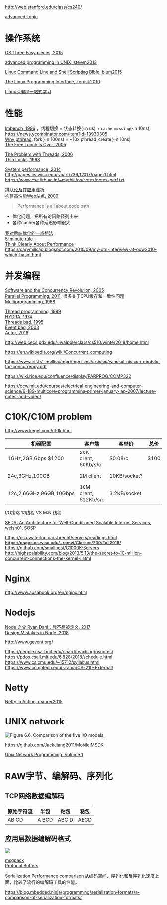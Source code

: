 http://web.stanford.edu/class/cs240/

[advanced-topic](https://people.eecs.berkeley.edu/~brewer/cs262/)

# 操作系统
[OS Three Easy pieces, 2015](http://pages.cs.wisc.edu/~remzi/OSTEP/)  

[advanced programming in UNIX, steven2013](https://book.douban.com/subject/11937511/)

[Linux Command Line and Shell Scripting Bible, blum2015](https://book.douban.com/subject/26309537/)

[The Linux Programming Interface, kerrisk2010](https://book.douban.com/subject/4292217/)

[Linux C编程一站式学习](https://akaedu.github.io/book/index.html)

# 性能
[Imbench, 1996](http://mcvoy.com/lm/bitmover/lmbench/lmbench-usenix.pdf) ，线程切换 = 状态转换(~n us) + `cache missing`(~n 10ns), https://news.ycombinator.com/item?id=13930305  
[Why pthread](https://computing.llnl.gov/tutorials/pthreads/#WhyPthreads), fork(~n 100ns) = ~10x pthread_create(~n 10ns)  
[The Free Lunch Is Over, 2005](http://www.gotw.ca/publications/concurrency-ddj.htm)

[The Problem with Threads, 2006](https://www2.eecs.berkeley.edu/Pubs/TechRpts/2006/EECS-2006-1.pdf)  
[Thin Locks, 1998](http://cseweb.ucsd.edu/classes/fa05/cse231/Hubble.pdf)  

[System performance, 2014](https://book.douban.com/subject/26586598/)  
http://pages.cs.wisc.edu/~bart/736/f2017/paper1.html  
https://www.cse.iitb.ac.in/~mythili/os/notes/notes-perf.txt

[排队论及其应用浅析](https://www.slideshare.net/frogd/ss-27959518)  
[构建高性能Web站点, 2009](https://book.douban.com/subject/3924175/)  

> Performance is all about code path

* 优化问题，把所有访问路径列出来
* 各种cache/各种延迟影响很大

[我对后端优化的一点想法](https://www.slideshare.net/jamestong/2012-12552732)  
[5-minute rule](http://www.hpl.hp.com/techreports/tandem/TR-86.1.pdf)  
[Think Clearly About Performance](https://method-r.com/wp-content/uploads/2018/07/TCAP-from-MOTD2.pdf)  
https://carymillsap.blogspot.com/2010/09/my-otn-interview-at-oow2010-which-hasnt.html


# 并发编程

[Software and the Concurrency Revolution, 2005](https://dl.acm.org/citation.cfm?id=1095421)  
[Parallel Programming, 2011](https://www.kernel.org/pub/linux/kernel/people/paulmck/perfbook/perfbook.2011.01.02a.pdf), 很多关于CPU缓存和一致性问题  
[Multiprogramming, 1968](https://link.springer.com/content/pdf/10.1007%2F978-1-4757-3510-9_12.pdf)  

[Thread programming, 1989](https://www.cs.ubc.ca/~norm/508/2009W1/summaries/birrell%20paper%2003.pdf)  
[HYDRA, 1974](http://research.cs.wisc.edu/areas/os/Qual/papers/hydra.pdf)  
[Threads bad, 1995](https://www.cs.ubc.ca/~norm/508/2009W1/summaries/Conc-4/index.html)  
[Event bad, 2003](https://www.cs.ubc.ca/~norm/508/2009W1/summaries/Even-2/index.html)  
[Actor, 2016](http://dist-prog-book.com/chapter/3/message-passing.html)  

http://web.cecs.pdx.edu/~walpole/class/cs510/winter2018/home.html

https://en.wikipedia.org/wiki/Concurrent_computing  

https://www.irif.fr/~mellies/mpri/mpri-ens/articles/winskel-nielsen-models-for-concurrency.pdf

https://wiki.rice.edu/confluence/display/PARPROG/COMP322

https://ocw.mit.edu/courses/electrical-engineering-and-computer-science/6-189-multicore-programming-primer-january-iap-2007/lecture-notes-and-video/


# C10K/C10M problem
http://www.kegel.com/c10k.html

|机器配置|客户端|客单价|总价|数据来源|
|--|--|--|--|--|
1GHz,2GB,Gbps $1200 | 20K client, 50Kb/s/c | $0.08/c | $100|2001
24c,3GHz,100GB | 2M client |10KB/socket? | |2012, [Whatapp](https://qunfei.wordpress.com/2016/09/20/from-c10k-to-c100k-problem-push-over-1000000-messages-to-web-clients-on-1-machine-simultaneously/)
12c,2.66GHz,96GB,10Gbps | 10M client, 512Kb/s/c |3.2KB/socket | |2015, [MigrateoryData](https://migratorydata.com//2015/05/20/how-migratorydata-solved-the-c10m-problem-10-million-concurrent-connections-on-a-single-commodity-server/)

I/O策略 1:1线程 VS M:N 线程

[SEDA: An Architecture for Well-Conditioned,Scalable Internet Services, welsh01, SOSP](http://www.sosp.org/2001/papers/welsh.pdf)

https://cs.uwaterloo.ca/~brecht/servers/readings.html
https://pages.cs.wisc.edu/~remzi/Classes/739/Fall2018/
https://github.com/smallnest/C1000K-Servers
http://highscalability.com/blog/2013/5/13/the-secret-to-10-million-concurrent-connections-the-kernel-i.html

# Nginx
http://www.aosabook.org/en/nginx.html

# Nodejs
[Node 之父 Ryan Dahl：我不想被定义, 2017](https://www.infoq.cn/article/2017%2F09%2FNode-Ryan-Dahl)  
[Design Mistakes in Node, 2018](https://tinyclouds.org/jsconf2018.pdf)  

http://www.gevent.org/

https://people.csail.mit.edu/rinard/teaching/osnotes/
https://pdos.csail.mit.edu/6.828/2018/schedule.html
https://www.cs.cmu.edu/~15712/syllabus.html
https://www.cc.gatech.edu/~rama/CS6210-External/

# Netty
[Netty in Action, maurer2015](https://book.douban.com/subject/24700704/)  


# UNIX network
![Figure 6.6. Comparison of the five I/O models.](https://www.masterraghu.com/subjects/np/introduction/unix_network_programming_v1.3/files/06fig06.gif)

https://github.com/JackJiang2011/MobileIMSDK

[Unix Network Programming, Volume 1](https://book.douban.com/subject/4859464/)

# RAW字节、编解码、序列化

## TCP网络数据编解码
原始字符流|  半包| 粘包| 粘包
|---|---|---|---|
AB CD|A BCD  |ABC D  |ABCD  

## 应用层数据编解码格式
![](http://note.youdao.com/yws/public/resource/8f83e1297252c926e45efa55a901a1d2/xmlnote/WEBRESOURCE9a6a724d25fc64f2a2476428b09f9891/162)

[msgpack](https://msgpack.org/)  
[Protocol Buffers](https://developers.google.com/protocol-buffers)

[Serialization Performance comparison](https://maxondev.com/serialization-performance-comparison-c-net-formats-frameworks-xmldatacontractserializer-xmlserializer-binaryformatter-json-newtonsoft-servicestack-text/)
从编码空间、序列化和反序列化速度上面，比较了流行的编解码工具的性能。  

https://blog.mbedded.ninja/programming/serialization-formats/a-comparison-of-serialization-formats/